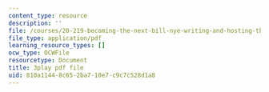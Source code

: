 ```yaml
---
content_type: resource
description: ''
file: /courses/20-219-becoming-the-next-bill-nye-writing-and-hosting-the-educational-show-january-iap-2015/810a11448c652ba710e7c9c7c528d1a8_VQi6t2NfWig.pdf
file_type: application/pdf
learning_resource_types: []
ocw_type: OCWFile
resourcetype: Document
title: 3play pdf file
uid: 810a1144-8c65-2ba7-10e7-c9c7c528d1a8
---
```


